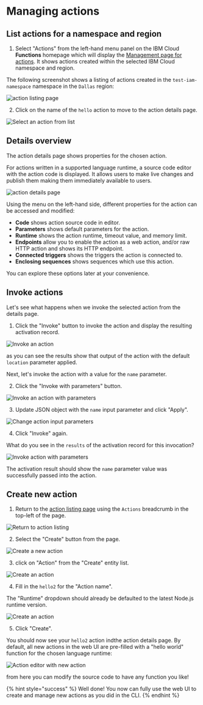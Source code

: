 # Managing actions

## List actions for a namespace and region

1. Select "Actions" from the left-hand menu panel on the IBM Cloud **Functions** homepage which will display the [Management page for actions](https://cloud.ibm.com/functions/actions). It shows actions created within the selected IBM Cloud namespace and region.

The following screenshot shows a listing of actions created in the `test-iam-namespace` namespace in the `Dallas` region:

![action listing page](images/101-ex5-action-list.png)

2. Click on the name of the `hello` action to move to the action details page.

![Select an action from list](images/101-ex5-action-list-select.png)

## Details overview

The action details page shows properties for the chosen action.

For actions written in a supported language runtime, a source code editor with the action code is displayed. It allows users to make live changes and publish them making them immediately available to users.

![action details page](images/101-ex5-action-details.png)

Using the menu on the left-hand side, different properties for the action can be accessed and modified:

* **Code** shows action source code in editor.
* **Parameters** shows default parameters for the action.
* **Runtime** shows the action runtime, timeout value, and memory limit.
* **Endpoints** allow you to enable the action as a web action, and/or raw HTTP action and shows its HTTP endpoint.
* **Connected triggers** shows the triggers the action is connected to.
* **Enclosing sequences** shows sequences which use this action.

You can explore these options later at your convenience.

## Invoke actions

Let's see what happens when we invoke the selected action from the details page.

1. Click the "Invoke" button to invoke the action and display the resulting activation record.

![Invoke an action](images/101-ex5-action-invoke.png)

as you can see the results show that output of the action with the default `location` parameter applied.

Next, let's invoke the action with a value for the `name` parameter.

2. Click the "Invoke with parameters" button.

![Invoke an action with parameters](images/101-ex5-action-invoke-with-params.png)

3. Update JSON object with the `name` input parameter and click "Apply".

![Change action input parameters](images/101-ex5-action-change-params.png)

4. Click "Invoke" again.

What do you see in the `results` of the activation record for this invocation?

![Invoke action with parameters](images/101-ex5-action-invoke-with-name-param.png)

The activation result should show the `name` parameter value was successfully passed into the action.

## Create new action

1. Return to the [action listing page](https://cloud.ibm.com/functions/actions) using the `Actions` breadcrumb in the top-left of the page.

![Return to action listing](images/101-ex5-action-breadcrumb.png)

2. Select the "Create" button from the page.

![Create a new action](images/101-ex5-action-create.png)

3. click on "Action" from the "Create" entity list.

![Create an action](images/101-ex5-entity-create-action.png)

4. Fill in the `hello2` for the "Action name".

The "Runtime" dropdown should already be defaulted to the latest Node.js runtime version.

![Create an action](images/101-ex5-action-create-new.png)

5. Click "Create".

You should now see your `hello2` action indthe action details page. By default, all new actions in the web UI are pre-filled with a "hello world" function for the chosen language runtime:

![Action editor with new action](images/101-ex5-action-create-new-editor.png)

from here you can modify the source code to have any function you like!

{% hint style="success" %}
Well done! You now can fully use the web UI to create and manage new actions as you did in the CLI.
{% endhint %}
